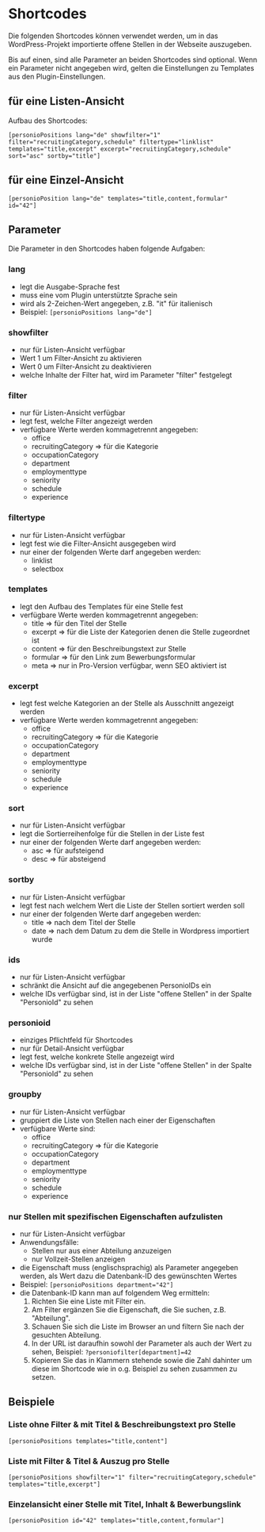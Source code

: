 # Shortcodes

Die folgenden Shortcodes können verwendet werden, um in das WordPress-Projekt importierte offene Stellen in der Webseite auszugeben.

Bis auf einen, sind alle Parameter an beiden Shortcodes sind optional. Wenn ein Parameter nicht angegeben wird, gelten die Einstellungen zu Templates aus den Plugin-Einstellungen.

## für eine Listen-Ansicht

Aufbau des Shortcodes:

`[personioPositions lang="de" showfilter="1" filter="recruitingCategory,schedule" filtertype="linklist" templates="title,excerpt" excerpt="recruitingCategory,schedule" sort="asc" sortby="title"]`

## für eine Einzel-Ansicht

`[personioPosition lang="de" templates="title,content,formular" id="42"]`

## Parameter

Die Parameter in den Shortcodes haben folgende Aufgaben:

### lang

* legt die Ausgabe-Sprache fest
* muss eine vom Plugin unterstützte Sprache sein
* wird als 2-Zeichen-Wert angegeben, z.B. "it" für italienisch
* Beispiel:
  `[personioPositions lang="de"]`

### showfilter

* nur für Listen-Ansicht verfügbar
* Wert 1 um Filter-Ansicht zu aktivieren
* Wert 0 um Filter-Ansicht zu deaktivieren
* welche Inhalte der Filter hat, wird im Parameter "filter" festgelegt

### filter

* nur für Listen-Ansicht verfügbar
* legt fest, welche Filter angezeigt werden
* verfügbare Werte werden kommagetrennt angegeben:
  * office
  * recruitingCategory => für die Kategorie
  * occupationCategory
  * department
  * employmenttype
  * seniority
  * schedule
  * experience

### filtertype

* nur für Listen-Ansicht verfügbar
* legt fest wie die Filter-Ansicht ausgegeben wird
* nur einer der folgenden Werte darf angegeben werden:
  * linklist
  * selectbox

### templates

* legt den Aufbau des Templates für eine Stelle fest
* verfügbare Werte werden kommagetrennt angegeben:
  * title => für den Titel der Stelle
  * excerpt => für die Liste der Kategorien denen die Stelle zugeordnet ist
  * content => für den Beschreibungstext zur Stelle
  * formular => für den Link zum Bewerbungsformular
  * meta => nur in Pro-Version verfügbar, wenn SEO aktiviert ist

### excerpt

* legt fest welche Kategorien an der Stelle als Ausschnitt angezeigt werden
* verfügbare Werte werden kommagetrennt angegeben:
  * office
  * recruitingCategory => für die Kategorie
  * occupationCategory
  * department
  * employmenttype
  * seniority
  * schedule
  * experience

### sort

* nur für Listen-Ansicht verfügbar
* legt die Sortierreihenfolge für die Stellen in der Liste fest
* nur einer der folgenden Werte darf angegeben werden:
  * asc => für aufsteigend
  * desc => für absteigend

### sortby

* nur für Listen-Ansicht verfügbar
* legt fest nach welchem Wert die Liste der Stellen sortiert werden soll
* nur einer der folgenden Werte darf angegeben werden:
  * title => nach dem Titel der Stelle
  * date => nach dem Datum zu dem die Stelle in Wordpress importiert wurde

### ids

* nur für Listen-Ansicht verfügbar
* schränkt die Ansicht auf die angegebenen PersonioIDs ein
* welche IDs verfügbar sind, ist in der Liste "offene Stellen" in der Spalte "PersonioId" zu sehen

### personioid

* einziges Pflichtfeld für Shortcodes
* nur für Detail-Ansicht verfügbar
* legt fest, welche konkrete Stelle angezeigt wird
* welche IDs verfügbar sind, ist in der Liste "offene Stellen" in der Spalte "PersonioId" zu sehen

### groupby

* nur für Listen-Ansicht verfügbar
* gruppiert die Liste von Stellen nach einer der Eigenschaften
* verfügbare Werte sind:
  * office
  * recruitingCategory => für die Kategorie
  * occupationCategory
  * department
  * employmenttype
  * seniority
  * schedule
  * experience

### nur Stellen mit spezifischen Eigenschaften aufzulisten

* nur für Listen-Ansicht verfügbar
* Anwendungsfälle: 
  * Stellen nur aus einer Abteilung anzuzeigen
  * nur Vollzeit-Stellen anzeigen
* die Eigenschaft muss (englischsprachig) als Parameter angegeben werden, als Wert dazu die Datenbank-ID des gewünschten Wertes
* Beispiel:
  `[personioPositions department="42"]`
* die Datenbank-ID kann man auf folgendem Weg ermitteln:
  1. Richten Sie eine Liste mit Filter ein.
  2. Am Filter ergänzen Sie die Eigenschaft, die Sie suchen, z.B. "Abteilung".
  3. Schauen Sie sich die Liste im Browser an und filtern Sie nach der gesuchten Abteilung.
  4. In der URL ist daraufhin sowohl der Parameter als auch der Wert zu sehen, Beispiel: `?personiofilter[department]=42`
  5. Kopieren Sie das in Klammern stehende sowie die Zahl dahinter um diese im Shortcode wie in o.g. Beispiel zu sehen zusammen zu setzen.

## Beispiele

### Liste ohne Filter & mit Titel & Beschreibungstext pro Stelle

`[personioPositions templates="title,content"]`

### Liste mit Filter & Titel & Auszug pro Stelle

`[personioPositions showfilter="1" filter="recruitingCategory,schedule" templates="title,excerpt"]`

### Einzelansicht einer Stelle mit Titel, Inhalt & Bewerbungslink

`[personioPosition id="42" templates="title,content,formular"]`